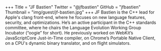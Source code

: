 +++
Title = "JF Bastien"
Twitter = "@jfbastien"
GitHub = "jfbastien"
Thumbnail = "img/guest/jf-bastien.jpg"
+++
JF Bastien is the C++ lead for Apple's clang front-end, where he focuses on new language features, security, and optimizations. He’s an active participant in the C++ standards committee, where he chairs the Language Evolution Working Group Incubator (“oogie” for short). He previously worked on WebKit’s JavaScriptCore Just-in-Time compiler, on Chrome’s Portable Native Client, on a CPU's dynamic binary translator, and on flight simulators.